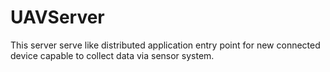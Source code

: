 # UAVServer

This server serve like distributed application entry point for new connected device capable to collect data via sensor system.
